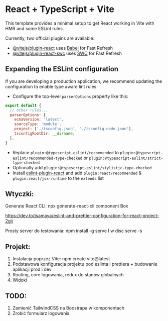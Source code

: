 # React + TypeScript + Vite

This template provides a minimal setup to get React working in Vite with HMR and some ESLint rules.

Currently, two official plugins are available:

- [@vitejs/plugin-react](https://github.com/vitejs/vite-plugin-react/blob/main/packages/plugin-react/README.md) uses [Babel](https://babeljs.io/) for Fast Refresh
- [@vitejs/plugin-react-swc](https://github.com/vitejs/vite-plugin-react-swc) uses [SWC](https://swc.rs/) for Fast Refresh

## Expanding the ESLint configuration

If you are developing a production application, we recommend updating the configuration to enable type aware lint rules:

- Configure the top-level `parserOptions` property like this:

```js
export default {
  // other rules...
  parserOptions: {
    ecmaVersion: 'latest',
    sourceType: 'module',
    project: ['./tsconfig.json', './tsconfig.node.json'],
    tsconfigRootDir: __dirname,
  },
}
```

- Replace `plugin:@typescript-eslint/recommended` to `plugin:@typescript-eslint/recommended-type-checked` or `plugin:@typescript-eslint/strict-type-checked`
- Optionally add `plugin:@typescript-eslint/stylistic-type-checked`
- Install [eslint-plugin-react](https://github.com/jsx-eslint/eslint-plugin-react) and add `plugin:react/recommended` & `plugin:react/jsx-runtime` to the `extends` list

## Wtyczki:

Generate React CLI: npx generate-react-cli component Box

https://dev.to/tsamaya/eslint-and-prettier-configuration-for-react-project-2gij

Prosty server do testowania:
npm install -g serve
I w disc serve -s

## Projekt:

1. Instalacja poprzez Vite: npm create vite@latest
2. Podstawowa konfiguracja projektu pod eslinta i prettiera + budowanie aplikacji prod i dev
3. Routing, core logowania, redux do stanów globalnych
4. Widoki

## TODO:

1. Zamienić TailwindCSS na Boostrapa w komponentach
2. Zrobić formularz logowania